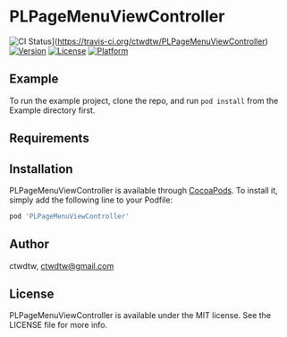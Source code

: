 # PLPageMenuViewController

![CI Status](http://img.shields.io/travis/ctwdtw/PLPageMenuViewController.svg?style=flat)](https://travis-ci.org/ctwdtw/PLPageMenuViewController)
[![Version](https://img.shields.io/cocoapods/v/PLPageMenuViewController.svg?style=flat)](http://cocoapods.org/pods/PLPageMenuViewController)
[![License](https://img.shields.io/cocoapods/l/PLPageMenuViewController.svg?style=flat)](http://cocoapods.org/pods/PLPageMenuViewController)
[![Platform](https://img.shields.io/cocoapods/p/PLPageMenuViewController.svg?style=flat)](http://cocoapods.org/pods/PLPageMenuViewController)

## Example

To run the example project, clone the repo, and run `pod install` from the Example directory first.

## Requirements

## Installation

PLPageMenuViewController is available through [CocoaPods](http://cocoapods.org). To install
it, simply add the following line to your Podfile:

```ruby
pod 'PLPageMenuViewController'
```

## Author

ctwdtw, ctwdtw@gmail.com

## License

PLPageMenuViewController is available under the MIT license. See the LICENSE file for more info.
